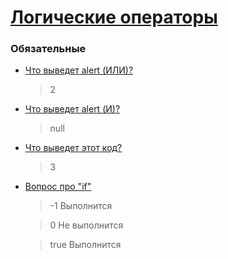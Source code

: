 # [Логические операторы](https://learn.javascript.ru/logical-ops)

### Обязательные

* [Что выведет alert (ИЛИ)?](https://learn.javascript.ru/task/alert-null-2-undefined)
  > 2
* [Что выведет alert (И)?](https://learn.javascript.ru/task/alert-1-null-2)
  > null
* [Что выведет этот код?](https://learn.javascript.ru/task/alert-and-or)
  > 3
* [Вопрос про "if"](https://learn.javascript.ru/task/if-question)
  > -1 Выполнится
  
  > 0 Не выполнится
  
  > true Выполнится